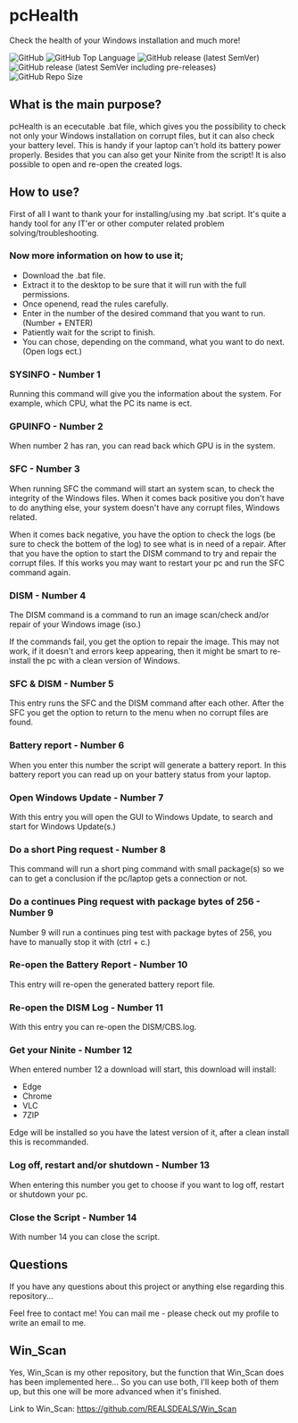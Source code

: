 # pcHealth

Check the health of your Windows installation and much more!

![GitHub](https://img.shields.io/github/license/REALSDEALS/pcHealth?label=License) ![GitHub Top Language](https://img.shields.io/github/languages/top/REALSDEALS/pcHealth?color=green&label=Batchfile) ![GitHub release (latest SemVer)](https://img.shields.io/github/v/release/REALSDEALS/pcHealth?label=Release) ![GitHub release (latest SemVer including pre-releases)](https://img.shields.io/github/v/release/REALSDEALS/pcHealth?include_prereleases&label=Release) ![GitHub Repo Size](https://img.shields.io/github/repo-size/REALSDEALS/pcHealth?label=Repo%20Size)

## What is the main purpose?

pcHealth is an ececutable .bat file, which gives you the possibility to check not only your Windows installation on corrupt files, but it can also check your battery level. This is handy if your laptop can't hold its battery power properly. Besides that you can also get your Ninite from the script! It is also possible to open and re-open the created logs.

## How to use?

First of all I want to thank your for installing/using my .bat script.
It's quite a handy tool for any IT'er or other computer related problem solving/troubleshooting.

### Now more information on how to use it;

- Download the .bat file.
- Extract it to the desktop to be sure that it will run with the full permissions.
- Once openend, read the rules carefully.
- Enter in the number of the desired command that you want to run. (Number + ENTER)
- Patiently wait for the script to finish.
- You can chose, depending on the command, what you want to do next. (Open logs ect.)

### SYSINFO - Number 1

Running this command will give you the information about the system.
For example, which CPU, what the PC its name is ect.

### GPUINFO - Number 2

When number 2 has ran, you can read back which GPU is in the system.

### SFC - Number 3

When running SFC the command will start an system scan, to check the integrity of the Windows files.
When it comes back positive you don't have to do anything else, your system doesn't have any corrupt files, Windows related.

When it comes back negative, you have the option to check the logs (be sure to check the bottem of the log) to see what is in need of a repair. After that you have the option to start the DISM command to try and repair the corrupt files. If this works you may want to restart your pc and run the SFC command again.

### DISM - Number 4

The DISM command is a command to run an image scan/check and/or repair of your Windows image (iso.)

If the commands fail, you get the option to repair the image.
This may not work, if it doesn't and errors keep appearing, then it might be smart to re-install the pc with a clean version of Windows.

### SFC & DISM - Number 5

This entry runs the SFC and the DISM command after each other.
After the SFC you get the option to return to the menu when no corrupt files are found.

### Battery report - Number 6

When you enter this number the script will generate a battery report.
In this battery report you can read up on your battery status from your laptop.

### Open Windows Update - Number 7

With this entry you will open the GUI to Windows Update, to search and start for Windows Update(s.)

### Do a short Ping request - Number 8

This command will run a short ping command with small package(s) so we can to get a conclusion if the pc/laptop gets a connection or not.

### Do a continues Ping request with package bytes of 256 - Number 9

Number 9 will run a continues ping test with package bytes of 256, you have to manually stop it with (ctrl + c.)

### Re-open the Battery Report - Number 10

This entry will re-open the generated battery report file.

### Re-open the DISM Log - Number 11

With this entry you can re-open the DISM/CBS.log.

### Get your Ninite - Number 12

When entered number 12 a download will start, this download will install:

- Edge
- Chrome
- VLC
- 7ZIP

Edge will be installed so you have the latest version of it, after a clean install this is recommanded.

### Log off, restart and/or shutdown - Number 13

When entering this number you get to choose if you want to log off, restart or shutdown your pc.

### Close the Script - Number 14

With number 14 you can close the script.

## Questions

If you have any questions about this project or anything else regarding this repository...

Feel free to contact me!
You can mail me - please check out my profile to write an email to me.

## Win_Scan

Yes, Win_Scan is my other repository, but the function that Win_Scan does has been implemented here...
So you can use both, I'll keep both of them up, but this one will be more advanced when it's finished.

Link to Win_Scan: https://github.com/REALSDEALS/Win_Scan
